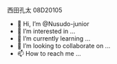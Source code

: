 西田孔太
08D20105

- 👋 Hi, I’m @Nusudo-junior
- 👀 I’m interested in ...
- 🌱 I’m currently learning ...
- 💞️ I’m looking to collaborate on ...
- 📫 How to reach me ...

<!---
Nusudo-junior/Nusudo-junior is a ✨ special ✨ repository because its `README.md` (this file) appears on your GitHub profile.
You can click the Preview link to take a look at your changes.
--->

